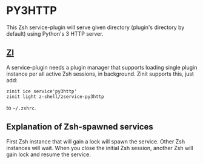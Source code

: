 # PY3HTTP

This Zsh service-plugin will serve given directory (plugin's directory by
default) using Python's 3 HTTP server.

## [ZI](https://github.com/z-shell/zi)

A service-plugin needs a plugin manager that supports loading single plugin instance
per all active Zsh sessions, in background. Zinit supports this, just add:

```
zinit ice service'py3http'
zinit light z-shell/zservice-py3http
```

to `~/.zshrc`.

## Explanation of Zsh-spawned services

First Zsh instance that will gain a lock will spawn the service. Other Zsh instances will
wait. When you close the initial Zsh session, another Zsh will gain lock and resume the
service.
